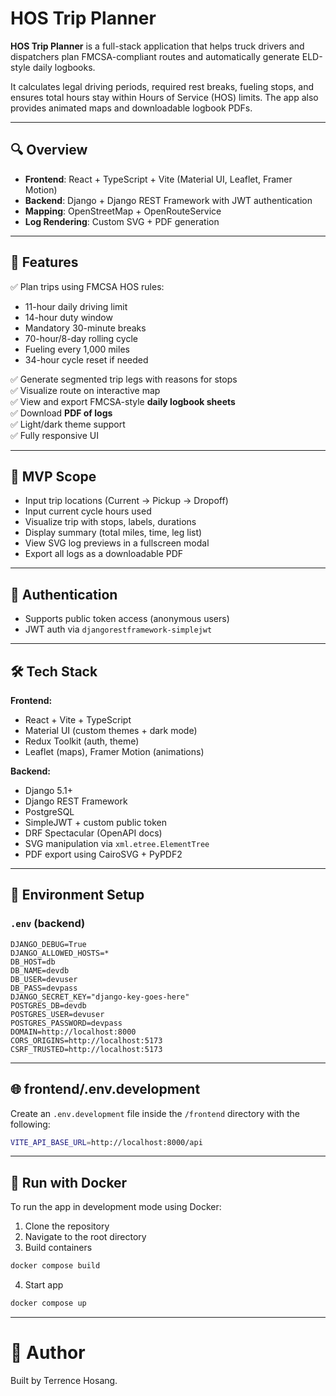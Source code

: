 # HOS Trip Planner

**HOS Trip Planner** is a full-stack application that helps truck drivers and dispatchers plan FMCSA-compliant routes and automatically generate ELD-style daily logbooks.

It calculates legal driving periods, required rest breaks, fueling stops, and ensures total hours stay within Hours of Service (HOS) limits. The app also provides animated maps and downloadable logbook PDFs.

---

## 🔍 Overview

- **Frontend**: React + TypeScript + Vite (Material UI, Leaflet, Framer Motion)
- **Backend**: Django + Django REST Framework with JWT authentication
- **Mapping**: OpenStreetMap + OpenRouteService
- **Log Rendering**: Custom SVG + PDF generation

---

## 🚀 Features

✅ Plan trips using FMCSA HOS rules:

- 11-hour daily driving limit
- 14-hour duty window
- Mandatory 30-minute breaks
- 70-hour/8-day rolling cycle
- Fueling every 1,000 miles
- 34-hour cycle reset if needed

✅ Generate segmented trip legs with reasons for stops  
✅ Visualize route on interactive map  
✅ View and export FMCSA-style **daily logbook sheets**  
✅ Download **PDF of logs**  
✅ Light/dark theme support  
✅ Fully responsive UI

---

## 🧪 MVP Scope

- Input trip locations (Current → Pickup → Dropoff)
- Input current cycle hours used
- Visualize trip with stops, labels, durations
- Display summary (total miles, time, leg list)
- View SVG log previews in a fullscreen modal
- Export all logs as a downloadable PDF

---

## 🔐 Authentication

- Supports public token access (anonymous users)
- JWT auth via `djangorestframework-simplejwt`

---

## 🛠️ Tech Stack

**Frontend:**

- React + Vite + TypeScript
- Material UI (custom themes + dark mode)
- Redux Toolkit (auth, theme)
- Leaflet (maps), Framer Motion (animations)

**Backend:**

- Django 5.1+
- Django REST Framework
- PostgreSQL
- SimpleJWT + custom public token
- DRF Spectacular (OpenAPI docs)
- SVG manipulation via `xml.etree.ElementTree`
- PDF export using CairoSVG + PyPDF2

---

## 📂 Environment Setup

### `.env` (backend)

```env
DJANGO_DEBUG=True
DJANGO_ALLOWED_HOSTS=*
DB_HOST=db
DB_NAME=devdb
DB_USER=devuser
DB_PASS=devpass
DJANGO_SECRET_KEY="django-key-goes-here"
POSTGRES_DB=devdb
POSTGRES_USER=devuser
POSTGRES_PASSWORD=devpass
DOMAIN=http://localhost:8000
CORS_ORIGINS=http://localhost:5173
CSRF_TRUSTED=http://localhost:5173

```

---

## 🌐 frontend/.env.development

Create an `.env.development` file inside the `/frontend` directory with the following:

```bash
VITE_API_BASE_URL=http://localhost:8000/api
```

---

## 🐳 Run with Docker

To run the app in development mode using Docker:

1. Clone the repository
2. Navigate to the root directory
3. Build containers

```bash
docker compose build
```

4. Start app

```bash
docker compose up
```

---

# 👤 Author

Built by Terrence Hosang.
